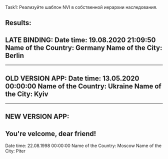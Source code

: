 ﻿Task1: Реализуйте шаблон NVI в собственной иерархии наследования.

Results:
----------------------------------------------------------------------------------------------------
LATE BINDING:
Date time: 19.08.2020 21:09:50
Name of the Country: Germany
Name of the City: Berlin
----------------------------------------------------------------------------------------------------
----------------------------------------------------------------------------------------------------
OLD VERSION APP:
Date time: 13.05.2020 00:00:00
Name of the Country: Ukraine
Name of the City: Kyiv
----------------------------------------------------------------------------------------------------
----------------------------------------------------------------------------------------------------
NEW VERSION APP:
----------------------------------------------------------------------------------------------------
You're velcome, dear friend!
----------------------------------------------------------------------------------------------------
Date time: 22.08.1998 00:00:00
Name of the Country: Moscow
Name of the City: Piter
